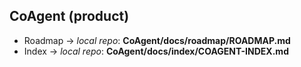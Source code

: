 ## CoAgent (product)
- Roadmap → _local repo_: **CoAgent/docs/roadmap/ROADMAP.md**
- Index → _local repo_: **CoAgent/docs/index/COAGENT-INDEX.md**
